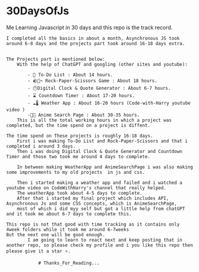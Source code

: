 # 30DaysOfJs
Me Learning Javascript in 30 days and this repo is the track record.

    I completed all the basics in about a month, Asynchronous JS took around 6-8 days and the projects part took around 16-18 days extra.


    The Projects part is mentioned below: 
        With the help of ChatGPT and googling (other sites and youtube):
                
            - 📝 To-Do List : About 14 hours.
            - 🪨📃✂️ Rock-Paper-Scissors Game : About 18 hours.
            - 🕛Digital Clock & Quote Generator : About 6-7 hours.
            - ⌛ Countdown Timer : About 17-20 hours.
            - ☁️🌡️ Weather App : About 16-20 hours (Code-with-Harry youtube video )
            -🏯🎌 Anime Search Page : About 30-35 hours.
        This is all the total working hours in which a project was completed, but the time spend on a project is diffent. 
    
    The time spend on These projects is roughly 16-18 days.
        First i was making To-Do List and Rock-Paper-Scissors and that i completed i around 3 days.
        Then i was doing Digital Clock & Quote Generator and Countdown Timer and those two took me around 4 days to complete.

        In between making WeatherApp and AnimeSearchPage i was also making some improvements to my old projects  in js and css.

        Then i started making a weather app and failed and i watched a youtube video on CodeWithHarry's channel that really helped.
        The weatherApp took about 4-5 days to complete.
        After that i started my final project which includes API, Asynchronous Js and some CSS concepts, which is AnimeSearchPage,
        most of which i did myy self but got a little help from chatGPT and it took me about 6-7 days to complete this.

    This repo is not that good with time tracking as it contains only 4week folders while it took me around 6-7weeks
    But the next one will be good enough.
            I am going to learn to react next and keep posting that in another repo, so please check my profile and i you like this repo then please give it a star ⭐.

                # Thanks_For_Reading...